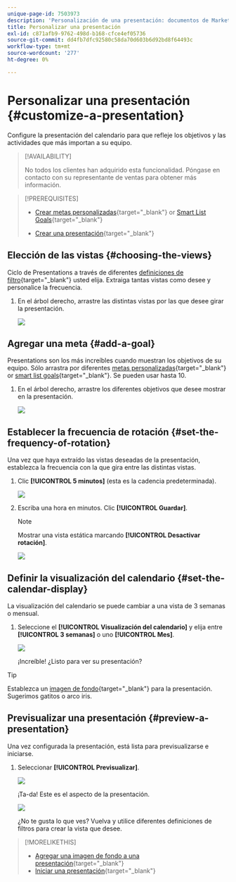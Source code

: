 ```yaml
---
unique-page-id: 7503973
description: 'Personalización de una presentación: documentos de Marketo, documentación del producto'
title: Personalizar una presentación
exl-id: c871afb9-9762-498d-b168-cfce4ef05736
source-git-commit: dd4fb7dfc92580c58da70d603b6d92bd8f64493c
workflow-type: tm+mt
source-wordcount: '277'
ht-degree: 0%

---
```


# Personalizar una presentación {#customize-a-presentation}

Configure la presentación del calendario para que refleje los objetivos y las actividades que más importan a su equipo.

>[!AVAILABILITY]
>
>
>No todos los clientes han adquirido esta funcionalidad. Póngase en contacto con su representante de ventas para obtener más información.

>[!PREREQUISITES]
>
>* [Crear metas personalizadas](/help/marketo/product-docs/core-marketo-concepts/marketing-calendar/calendar-hd/create-a-custom-goal.md){target="_blank"} or [Smart List Goals](/help/marketo/product-docs/core-marketo-concepts/marketing-calendar/calendar-hd/create-a-smart-list-goal.md){target="_blank"}
>
>* [Crear una presentación](/help/marketo/product-docs/core-marketo-concepts/marketing-calendar/calendar-hd/create-a-presentation.md){target="_blank"}

## Elección de las vistas {#choosing-the-views}

Ciclo de Presentations a través de diferentes [definiciones de filtro](/help/marketo/product-docs/core-marketo-concepts/marketing-calendar/working-with-the-calendar/filtering-the-marketing-calendar.md){target="_blank"} usted elija. Extraiga tantas vistas como desee y personalice la frecuencia.

1. En el árbol derecho, arrastre las distintas vistas por las que desee girar la presentación.

   ![](assets/image2015-3-18-13-3a6-3a10.png)

## Agregar una meta {#add-a-goal}

Presentations son los más increíbles cuando muestran los objetivos de su equipo. Sólo arrastra por diferentes [metas personalizadas](/help/marketo/product-docs/core-marketo-concepts/marketing-calendar/calendar-hd/create-a-custom-goal.md){target="_blank"} or [smart list goals](/help/marketo/product-docs/core-marketo-concepts/marketing-calendar/calendar-hd/create-a-smart-list-goal.md){target="_blank"}. Se pueden usar hasta 10.

1. En el árbol derecho, arrastre los diferentes objetivos que desee mostrar en la presentación.

   ![](assets/image2015-3-24-14-3a23-3a26.png)

## Establecer la frecuencia de rotación {#set-the-frequency-of-rotation}

Una vez que haya extraído las vistas deseadas de la presentación, establezca la frecuencia con la que gira entre las distintas vistas.

1. Clic **[!UICONTROL 5 minutos]** (esta es la cadencia predeterminada).

   ![](assets/image2015-3-18-13-3a17-3a29.png)

1. Escriba una hora en minutos. Clic **[!UICONTROL Guardar]**.

   >[!NOTE]
   >
   >Mostrar una vista estática marcando **[!UICONTROL Desactivar rotación]**.

   ![](assets/image2015-3-18-13-3a22-3a18.png)

## Definir la visualización del calendario {#set-the-calendar-display}

La visualización del calendario se puede cambiar a una vista de 3 semanas o mensual.

1. Seleccione el **[!UICONTROL Visualización del calendario]** y elija entre **[!UICONTROL 3 semanas]** o uno **[!UICONTROL Mes]**.

   ![](assets/image2015-3-18-13-3a27-3a37.png)

   ¡Increíble! ¿Listo para ver su presentación?

>[!TIP]
>
>Establezca un [imagen de fondo](/help/marketo/product-docs/core-marketo-concepts/marketing-calendar/calendar-hd/add-a-background-image-to-a-presentation.md){target="_blank"} para la presentación. Sugerimos gatitos o arco iris.

## Previsualizar una presentación {#preview-a-presentation}

Una vez configurada la presentación, está lista para previsualizarse e iniciarse.

1. Seleccionar **[!UICONTROL Previsualizar]**.

   ![](assets/image2015-3-18-13-3a37-3a55.png)

   ¡Ta-da! Este es el aspecto de la presentación.

   ![](assets/image2015-3-24-14-3a29-3a29.png)

   ¿No te gusta lo que ves? Vuelva y utilice diferentes definiciones de filtros para crear la vista que desee.

>[!MORELIKETHIS]
>
>* [Agregar una imagen de fondo a una presentación](/help/marketo/product-docs/core-marketo-concepts/marketing-calendar/calendar-hd/add-a-background-image-to-a-presentation.md){target="_blank"}
>* [Iniciar una presentación](/help/marketo/product-docs/core-marketo-concepts/marketing-calendar/calendar-hd/launch-a-presentation.md){target="_blank"}
